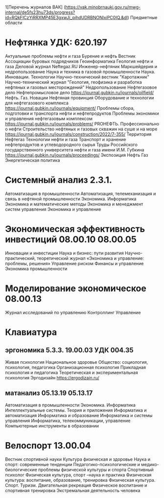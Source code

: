 1[Перечень журналов ВАК] (https://vak.minobrnauki.gov.ru/mwg-internal/de5fs23hu73ds/progress?id=RQkFlCzYiRRXMP45E3gxwJj_pihdUDRBNONlxiPC0IQ,&dl)
Предметные области

# Нефтянка  УДК: 620.197
Актуальные проблемы нефти и газа
Бурение и нефть
Вестник Ассоциации буровых подрядчиков
Геоинформатика
Геология нефти и газа
Деловой журнал Neftegaz.RU
Инженер-нефтяник
Маркшейдерия и недропользование
Наука и техника в газовой промышленности
Наука. Инновации. Технологии
Научно-технический вестник "Каротажник"
Научно-технический журнал "Геология, геофизика и разработка нефтяных и газовых месторождений"
Недропользование
Нефтегазовое дело
Нефтепромысловое дело	https://journal.gubkin.ru/journals/oilfield/
Нефть. Газ. Новации
Нефтяная провинция
Оборудование и технологии для нефтегазового комплекса	https://journal.gubkin.ru/journals/equipment/
Проблемы сбора, подготовки и транспорта нефти и нефтепродуктов
Проблемы экономики и управления нефтегазовым комплексом	https://journal.gubkin.ru/journals/problems/
PROНЕФТЬ. Профессионально о нефти
Строительство нефтяных и газовых скважин на суше и на море https://journal.gubkin.ru/journals/construction/2022/7-355/
Территория Нефтегаз
Технологии нефти и газа
Транспорт и хранение нефтепродуктов и углеводородного сырья
Труды Российского государственного университета нефти и газа имени И.М. Губкина	https://journal.gubkin.ru/journals/proceedings/
Экспозиция Нефть Газ
Энергетическая политика

# Системный анализ 2.3.1.
Автоматизация в промышленности
Автоматизация, телемеханизация и связь в нефтяной промышленности
Экономика. Информатика 
Экономика и математические методы
Экономика и менеджмент систем управления
Экономика и управление

# Экономическая эффективность инвестиций 08.00.10 08.00.05
Инновации и инвестиции
Наука и бизнес: пути развития
Научно-практический, теоретический журнал «Экономика и управление: проблемы, решения»
Управление риском
Финансы и управление
Экономика промышленности

# Моделирование экономическое 08.00.13
Журнал исследований по управлению
Контроллинг
Управление

# Клавиатура	
## эргономика 5.3.3.	 19.00.03	УДК 004.35
Живая психология
Национальное здоровье
Общество: социология, психология, педагогика
Организационная психология
Прикладная психология и педагогика
Теоретическая и экспериментальная психология
Эргодизайн	https://ergodizain.ru/

## матанализ 05.13.19	05.13.17
Автоматизация в промышленности
Экономика. Информатика
Интеллектуальные системы. Теория и приложения
Информатика и автоматизация
Информатика и образование
Информатика и системы управления
Информатика, телекоммуникации, управление
Компьютерные инструменты в образовании

# Велоспорт  13.00.04
Вестник спортивной науки
Культура физическая и здоровье
Наука и спорт: современные тенденции
Педагогико-психологические и медико-биологические проблемы физической культуры и спорта
Спортивный психолог
Физическая культура, спорт –наука и практика
Физическая культура: воспитание, образование, тренировка
Физическая культура. Спорт. Туризм. Двигательная рекреация
Физическое воспитание и спортивная тренировка
Экстремальная деятельность человека
